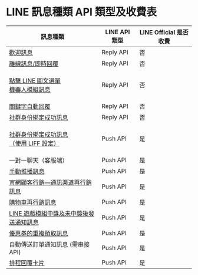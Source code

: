# LINE 訊息種類 API 類型及收費表



| 訊息種類                                                                                                                                                                    | LINE API 類型 | LINE Official 是否收費 |
| ----------------------------------------------------------------------------------------------------------------------------------------------------------------------- | ----------- | ------------------ |
| [歡迎訊息](../../automated-messages/welcome-message.md#ru-he-she-ding)                                                                                                      | Reply API   | 否                  |
| [離線訊息/即時回覆](../../automated-messages/away-message-instant-reply.md#ru-he-she-ding)                                                                                      | Reply API   | 否                  |
| <p><a href="../../../marketing/line-tu-wen-xuan-dan/#bu-zhou-er-she-ding-tu-wen-xuan-chan">點擊 LINE 圖文選單<br>機器人模組訊息</a></p>                                              | Reply API   | 否                  |
| [關鍵字自動回覆](../../../marketing/keyword-autoreply.md#bu-zhou-1-tian-jia-hui-fu-fen-zu)                                                                                     | Reply API   | 否                  |
| [社群身份綁定成功訊息](../../../social-subscriber-integration/#kai-qi-she-qun-shen-fen-bang-ding-an-niu-zheng-he-zai-ni-de-wang-ye-you-xia-fang-rang-ke-hu-sui-shi)               | Reply API   | 否                  |
| <p><a href="she-qun-shen-fen-bang-ding-liff-she-ding.md">社群身份綁定成功訊息<br>（使用 LIFF 設定）</a></p>                                                                             | Push API    | 是                  |
| 一對一聊天（客服端）                                                                                                                                                              | Push API    | 是                  |
| [手動推播訊息](broken-reference)                                                                                                                                              | Push API    | 是                  |
| [官網顧客行銷—通訊渠道再行銷訊息](../../../remarketing/#2.-tou-guo-xiao-fei-zhe-de-facebook-messenger-line-whatsapp-zuo-zai-hang-xiao-tui-bo)                                          | Push API    | 是                  |
| [購物車再行銷訊息](../../../gou-wu-che-zai-hang-xiao-jia-gou-gong-neng/gou-wu-che-xun-xi-fa-song-shi-ji-ji-nei-rong.md#she-ding-gou-wu-che-zai-hang-xiao-xun-xi-fa-song-shi-ji) | Push API    | 是                  |
| [LINE 遊戲模組中獎及未中獎後發送通知訊息](../../../you-xi-mo-zu-jia-gou-gong-neng/)                                                                                                      | Push API    | 是                  |
| [優惠券的重複領取訊息](../../../you-hui-quan-guan-li-jia-gou-gong-neng/)                                                                                                          | Push API    | 是                  |
| 自動傳送訂單通知訊息 (需串接 API)                                                                                                                                                    | Push API    | 是                  |
| [排程回覆卡片](../../../marketing/chatbot-builder/ji-qi-ren-mo-zu-she-ding/#yan-chi-hui-fu-ka-pian-dang-xuan-ze-shi-yong-ping-tai-wei-chan-yi-qu-dao-shi)                     | Push API    | 是                  |

